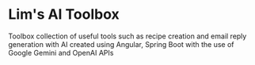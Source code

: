 # Lim's AI Toolbox
Toolbox collection of useful tools such as recipe creation and email reply generation with AI created using Angular, Spring Boot with the use of Google Gemini and OpenAI APIs
